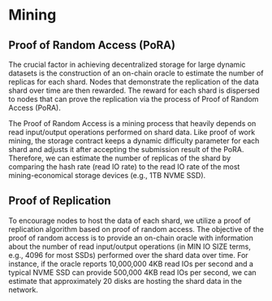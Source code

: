 # Mining

## Proof of Random Access (PoRA)

The crucial factor in achieving decentralized storage for large dynamic datasets is the construction of an on-chain oracle to estimate the number of replicas for each shard. Nodes that demonstrate the replication of the data shard over time are then rewarded. The reward for each shard is dispersed to nodes that can prove the replication via the process of Proof of Random Access (PoRA).

The Proof of Random Access is a mining process that heavily depends on read input/output operations performed on shard data. Like proof of work mining, the storage contract keeps a dynamic difficulty parameter for each shard and adjusts it after accepting the submission result of the PoRA. 
Therefore, we can estimate the number of replicas of the shard by comparing the hash rate (read IO rate) to the read IO rate of the most mining-economical storage devices (e.g., 1TB NVME SSD).

## Proof of Replication

To encourage nodes to host the data of each shard, we utilize a proof of replication algorithm based on proof of random access. The objective of the proof of random access is to provide an on-chain oracle with information about the number of read input/output operations (in MIN IO SIZE terms, e.g., 4096 for most SSDs) performed over the shard data over time. 
For instance, if the oracle reports 10,000,000 4KB read IOs per second and a typical NVME SSD can provide 500,000 4KB read IOs per second, we can estimate that approximately 20 disks are hosting the shard data in the network.






